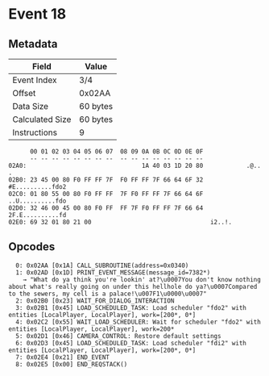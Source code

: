 # Event 18

## Metadata

| Field           | Value    |
|-----------------|----------|
| Event Index     | 3/4      |
| Offset          | 0x02AA   |
| Data Size       | 60 bytes |
| Calculated Size | 60 bytes |
| Instructions    | 9        |

```
      00 01 02 03 04 05 06 07  08 09 0A 0B 0C 0D 0E 0F
      -- -- -- -- -- -- -- --  -- -- -- -- -- -- -- --
02A0:                                1A 40 03 1D 20 80            .@.. .
02B0: 23 45 00 80 F0 FF FF 7F  F0 FF FF 7F 66 64 6F 32  #E..........fdo2
02C0: 01 80 55 00 80 F0 FF FF  7F F0 FF FF 7F 66 64 6F  ..U..........fdo
02D0: 32 46 00 45 00 80 F0 FF  FF 7F F0 FF FF 7F 66 64  2F.E..........fd
02E0: 69 32 01 80 21 00                                 i2..!.          
```

## Opcodes

```
  0: 0x02AA [0x1A] CALL_SUBROUTINE(address=0x0340)
  1: 0x02AD [0x1D] PRINT_EVENT_MESSAGE(message_id=7382*)
    → "What do ya think you're lookin' at?\u0007You don't know nothing about what's really going on under this hellhole do ya?\u0007Compared to the sewers, my cell is a palace!\u007F1\u0000\u0007"
  2: 0x02B0 [0x23] WAIT_FOR_DIALOG_INTERACTION
  3: 0x02B1 [0x45] LOAD_SCHEDULED_TASK: Load scheduler "fdo2" with entities [LocalPlayer, LocalPlayer], work=[200*, 0*]
  4: 0x02C2 [0x55] WAIT_LOAD_SCHEDULER: Wait for scheduler "fdo2" with entities [LocalPlayer, LocalPlayer], work=200*
  5: 0x02D1 [0x46] CAMERA_CONTROL: Restore default settings
  6: 0x02D3 [0x45] LOAD_SCHEDULED_TASK: Load scheduler "fdi2" with entities [LocalPlayer, LocalPlayer], work=[200*, 0*]
  7: 0x02E4 [0x21] END_EVENT
  8: 0x02E5 [0x00] END_REQSTACK()
```
